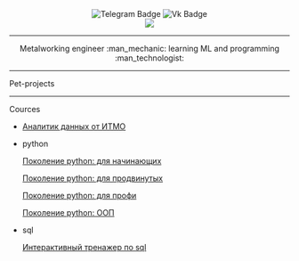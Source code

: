 <div id="badges" align='center'>
<a href="#https://t.me/mikhailbuymov" style="text-decoration:none;">
  <img src="https://img.icons8.com/?size=70&id=oWiuH0jFiU0R&format=png&color=000000" alt="Telegram Badge"/>
</a>
<a href="#https://vk.com/mbuymov" style="text-decoration:none;">
  <img src='https://img.icons8.com/?size=70&id=114452&format=png&color=000000' alt="Vk Badge"/>
</a>
</div>

<div id="badges" align="center">
  <img src="https://komarev.com/ghpvc/?username=MikhailBuimov"/>
</div>

---

<p align="center"> Metalworking engineer :man_mechanic: learning ML and programming :man_technologist:</p>

---

Pet-projects

---

Cources

- [Аналитик данных от ИТМО](https://dc.itmo.ru/data-analyst/)

- python
  
  [Поколение python: для начинающих](https://stepik.org/cert/1252059)

  [Поколение python: для продвинутых](https://stepik.org/cert/1477869)

  [Поколение python: для профи](https://stepik.org/cert/1959468)

  [Поколение python: ООП](https://stepik.org/cert/2287933)

- sql

  [Интерактивный тренажер по sql](https://stepik.org/cert/2449259)


<!--
**MikhailBuimov/MikhailBuimov** is a ✨ _special_ ✨ repository because its `README.md` (this file) appears on your GitHub profile.

Here are some ideas to get you started:

- 🔭 I’m currently working on ...
- 🌱 I’m currently learning ...
- 👯 I’m looking to collaborate on ...
- 🤔 I’m looking for help with ...
- 💬 Ask me about ...
- 📫 How to reach me: ...
- 😄 Pronouns: ...
- ⚡ Fun fact: ...

<img src="https://komarev.com/ghpvc/?username=MikhailBuimov&style=flat-square&color=blue" alt=""/>
<h1>
  hey there
  <img src="https://media.giphy.com/media/hvRJCLFzcasrR4ia7z/giphy.gif" width="30px"/>
</h1>
-->
